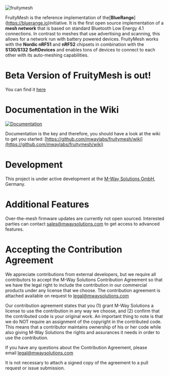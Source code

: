 ![fruitymesh](https://cloud.githubusercontent.com/assets/5893428/9224084/1687644e-4100-11e5-93d3-02df8951ee91.png)

FruityMesh is the reference implementation of the[**BlueRange**] (https://bluerange.io)initiative. It is the first open source implementation of a **mesh network** that is based on standard Bluetooth Low Energy 4.1 connections. In contrast to meshes that use advertising and scanning, this allows for a network run with battery powered devices. FruityMesh works with the **Nordic nRF51** and **nRF52** chipsets in combination with the **S130/S132 SoftDevices** and enables tons of devices to connect to each other with its auto-meshing capabilities.

# Beta Version of FruityMesh is out!
You can find it [here](https://github.com/mwaylabs/fruitymesh/tree/github-beta)

# Documentation in the Wiki
[![Documentation](https://cloud.githubusercontent.com/assets/5893428/8722473/5a89169c-2bc5-11e5-9aea-02a16b3b189e.png)](https://github.com/mwaylabs/fruitymesh/wiki)

Documentation is the key and therefore, you should have a look at the wiki to get you started:
[https://github.com/mwaylabs/fruitymesh/wiki](https://github.com/mwaylabs/fruitymesh/wiki)

# Development
This project is under active development at the [M-Way Solutions GmbH](http://www.mwaysolutions.com/), Germany.

# Additional Features
Over-the-mesh firmware updates are currently not open sourced. Interested parties can contact sales@mwaysolutions.com to get access to advanced features.

# Accepting the Contribution Agreement

We appreciate contributions from external developers, but we require all contributors to accept the M-Way Solutions Contribution Agreement so that we have the legal right to include the contribution in our commercial products under any license that we choose. The contribution agreement is attached available on request to legal@mwaysolutions.com

Our contribution agreement states that you (1) grant M-Way Solutions a license to use the contribution in any way we choose, and (2) confirm that the contributed code is your original work. An important thing to note is that we do NOT require an assignment of the copyright in the contributed code.  This means that a contributor maintains ownership of his or her code while also giving M-Way Solutions the rights and assurances it needs in order to use the contribution.

If you have any questions about the Contribution Agreement, please email legal@mwaysolutions.com

It is not necessary to attach a signed copy of the agreement to a pull request or issue submission.
